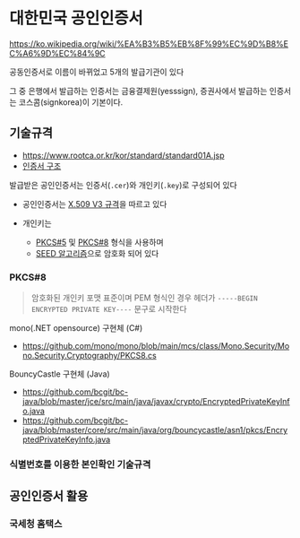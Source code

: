 # 대한민국 공인인증서

<https://ko.wikipedia.org/wiki/%EA%B3%B5%EB%8F%99%EC%9D%B8%EC%A6%9D%EC%84%9C>

공동인증서로 이름이 바뀌었고 5개의 발급기관이 있다

그 중 은행에서 발급하는 인증서는 금융결제원(yesssign), 증권사에서 발급하는 인증서는 코스콤(signkorea)이 기본이다.

## 기술규격

- <https://www.rootca.or.kr/kor/standard/standard01A.jsp>
- [인증서 구조](./public-key-infrastructure.md#인증서-구조)

발급받은 공인인증서는 인증서(`.cer`)와 개인키(`.key`)로 구성되어 있다

- 공인인증서는 [X.509 V3 규격](https://en.wikipedia.org/wiki/X.509#Structure_of_a_certificate)을 따르고 있다

- 개인키는

  - [PKCS#5](https://datatracker.ietf.org/doc/html/rfc2898) 및 [PKCS#8](https://en.wikipedia.org/wiki/PKCS_8) 형식을 사용하며
  - [SEED 알고리즘](https://seed.kisa.or.kr/kisa/algorithm/EgovSeedInfo.do)으로 암호화 되어 있다

### PKCS#8

> 암호화된 개인키 포맷 표준이며 PEM 형식인 경우 헤더가 `-----BEGIN ENCRYPTED PRIVATE KEY----` 문구로 시작한다

mono(.NET opensource) 구현체 (C#)

- <https://github.com/mono/mono/blob/main/mcs/class/Mono.Security/Mono.Security.Cryptography/PKCS8.cs>

BouncyCastle 구현체 (Java)

- <https://github.com/bcgit/bc-java/blob/master/jce/src/main/java/javax/crypto/EncryptedPrivateKeyInfo.java>
- <https://github.com/bcgit/bc-java/blob/master/core/src/main/java/org/bouncycastle/asn1/pkcs/EncryptedPrivateKeyInfo.java>

### 식별번호를 이용한 본인확인 기술규격

## 공인인증서 활용

### 국세청 홈택스
